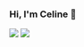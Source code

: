 ### Hi, I'm Celine 👋

<img src="https://github-readme-stats.vercel.app/api?username=celinmartha22&show_icons=true&title_color=E5890A&text_color=FFB100&icon_color=E5890A" />
<img aligh="right" src="https://github-readme-stats.vercel.app/api/top-langs/?username=celinmartha22&layout=compact&theme=flag-india" />


<!--
**celinmartha22/celinmartha22** is a ✨ _special_ ✨ repository because its `README.md` (this file) appears on your GitHub profile.

Here are some ideas to get you started:

- 🔭 I’m currently working on ...
- 🌱 I’m currently learning ...
- 👯 I’m looking to collaborate on ...
- 🤔 I’m looking for help with ...
- 💬 Ask me about ...
- 📫 How to reach me: ...
- 😄 Pronouns: ...
- ⚡ Fun fact: ...
-->
